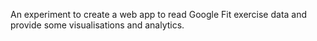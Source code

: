 An experiment to create a web app to read Google Fit exercise data and provide some visualisations and analytics.